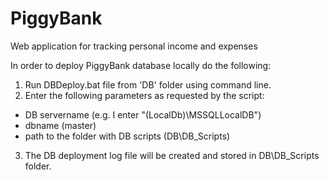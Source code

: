# PiggyBank
Web application for tracking personal income and expenses

In order to deploy PiggyBank database locally do the following:

1. Run DBDeploy.bat file from 'DB' folder using command line.
2. Enter the following parameters as requested by the script:

  - DB servername (e.g. I enter "(LocalDb)\MSSQLLocalDB")
  - dbname (master)
  - path to the folder with DB scripts (DB\DB_Scripts)

3. The DB deployment log file will be created and stored in DB\DB_Scripts folder.

